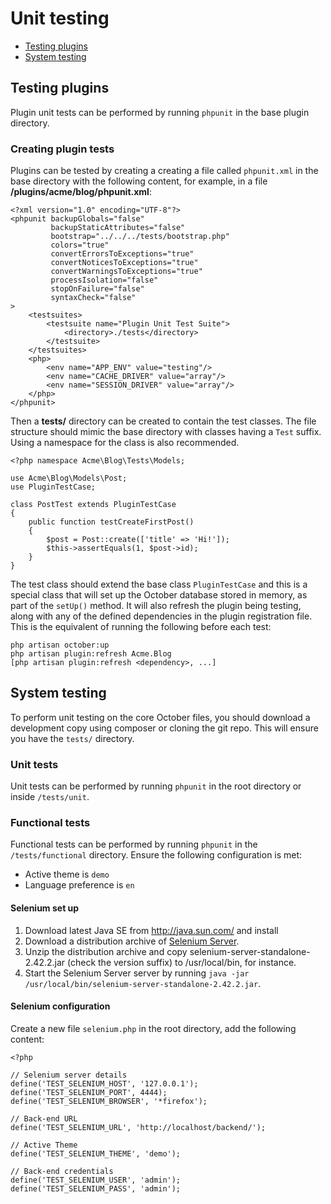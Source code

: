 # Unit testing

- [Testing plugins](#testing-plugins)
- [System testing](#testing-system)

<a name="testing-plugins" class="anchor" href="#testing-plugins"></a>
## Testing plugins

Plugin unit tests can be performed by running `phpunit` in the base plugin directory.

### Creating plugin tests

Plugins can be tested by creating a creating a file called `phpunit.xml` in the base directory with the following content, for example, in a file **/plugins/acme/blog/phpunit.xml**:

    <?xml version="1.0" encoding="UTF-8"?>
    <phpunit backupGlobals="false"
             backupStaticAttributes="false"
             bootstrap="../../../tests/bootstrap.php"
             colors="true"
             convertErrorsToExceptions="true"
             convertNoticesToExceptions="true"
             convertWarningsToExceptions="true"
             processIsolation="false"
             stopOnFailure="false"
             syntaxCheck="false"
    >
        <testsuites>
            <testsuite name="Plugin Unit Test Suite">
                <directory>./tests</directory>
            </testsuite>
        </testsuites>
        <php>
            <env name="APP_ENV" value="testing"/>
            <env name="CACHE_DRIVER" value="array"/>
            <env name="SESSION_DRIVER" value="array"/>
        </php>
    </phpunit>

Then a **tests/** directory can be created to contain the test classes. The file structure should mimic the base directory with classes having a `Test` suffix. Using a namespace for the class is also recommended.

    <?php namespace Acme\Blog\Tests\Models;

    use Acme\Blog\Models\Post;
    use PluginTestCase;

    class PostTest extends PluginTestCase
    {
        public function testCreateFirstPost()
        {
            $post = Post::create(['title' => 'Hi!']);
            $this->assertEquals(1, $post->id);
        }
    }

The test class should extend the base class `PluginTestCase` and this is a special class that will set up the October database stored in memory, as part of the `setUp()` method. It will also refresh the plugin being testing, along with any of the defined dependencies in the plugin registration file. This is the equivalent of running the following before each test:

    php artisan october:up
    php artisan plugin:refresh Acme.Blog
    [php artisan plugin:refresh <dependency>, ...]

<a name="testing-system" class="anchor" href="#testing-system"></a>
## System testing

To perform unit testing on the core October files, you should download a development copy using composer or cloning the git repo. This will ensure you have the `tests/` directory.

### Unit tests

Unit tests can be performed by running `phpunit` in the root directory or inside `/tests/unit`.

### Functional tests

Functional tests can be performed by running `phpunit` in the `/tests/functional` directory. Ensure the following configuration is met:

- Active theme is `demo`
- Language preference is `en`

#### Selenium set up

1. Download latest Java SE from http://java.sun.com/ and install
1. Download a distribution archive of [Selenium Server](http://seleniumhq.org/download/).
1. Unzip the distribution archive and copy selenium-server-standalone-2.42.2.jar (check the version suffix) to /usr/local/bin, for instance.
1. Start the Selenium Server server by running `java -jar /usr/local/bin/selenium-server-standalone-2.42.2.jar`.

#### Selenium configuration

Create a new file `selenium.php` in the root directory, add the following content:

    <?php

    // Selenium server details
    define('TEST_SELENIUM_HOST', '127.0.0.1');
    define('TEST_SELENIUM_PORT', 4444);
    define('TEST_SELENIUM_BROWSER', '*firefox');

    // Back-end URL
    define('TEST_SELENIUM_URL', 'http://localhost/backend/');

    // Active Theme
    define('TEST_SELENIUM_THEME', 'demo');

    // Back-end credentials
    define('TEST_SELENIUM_USER', 'admin');
    define('TEST_SELENIUM_PASS', 'admin');

